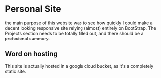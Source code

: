 # Personal Site
the main purpose of this website was to see how quickly I could make a decent looking responsive site relying (almost) entirely on BootStrap. 
The Projects section needs to be totally filled out, and there should be a profesional summery. 

## Word on hosting
This site is actually hosted in a google cloud bucket, as it's a completely static site.